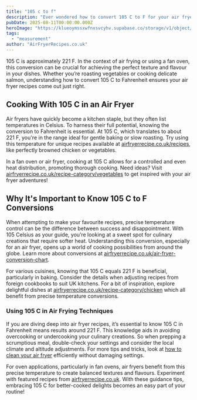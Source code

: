 ```yaml
---
title: "105 c to f"
description: "Ever wondered how to convert 105 C to F for your air fryer? Find out the temperature conversion and enhance your cooking skills with our friendly guide."
pubDate: 2025-08-11T00:00:00.000Z
heroImage: "https://klueoymssxwfnxsvcyhv.supabase.co/storage/v1/object/public/md/105-c-to-f-a55ad5f4.png"
tags:
  - "measurement"
author: "AirFryerRecipes.co.uk"
---
```


<p id="">105 C is approximately 221 F. In the context of air frying or using a fan oven, this conversion can be crucial for achieving the perfect texture and flavour in your dishes. Whether you’re roasting vegetables or cooking delicate salmon, understanding how to convert 105 C to Fahrenheit ensures your air fryer recipes come out just right.</p><h2 id="">Cooking With 105 C in an Air Fryer</h2><p id="">Air fryers have quickly become a kitchen staple, but they often list temperatures in Celsius. To harness their full potential, knowing the conversion to Fahrenheit is essential. At 105 C, which translates to about 221 F, you're in the range ideal for gentle baking or slow roasting. Try using this temperature for unique recipes available at <a href="https://www.airfryerrecipe.co.uk/recipes" id="">airfryerrecipe.co.uk/recipes</a>, like perfectly browned chicken or vegetables.</p><p id="">In a fan oven or air fryer, cooking at 105 C allows for a controlled and even heat distribution, promoting thorough cooking. Need ideas? Visit <a href="https://www.airfryerrecipe.co.uk/recipe-category/vegetables" id="">airfryerrecipe.co.uk/recipe-category/vegetables</a> to get inspired with your air fryer adventures!</p><h2 id="">Why It's Important to Know 105 C to F Conversions</h2><p id="">When attempting to make your favourite recipes, precise temperature control can be the difference between success and disappointment. With 105 Celsius as your guide, you’re looking at a sweet spot for culinary creations that require softer heat. Understanding this conversion, especially for an air fryer, opens up a world of cooking possibilities from around the globe. Learn more about conversions at <a href="https://www.airfryerrecipe.co.uk/air-fryer-conversion-chart" id="">airfryerrecipe.co.uk/air-fryer-conversion-chart</a>.</p><p id="">For various cuisines, knowing that 105 C equals 221 F is beneficial, particularly in baking. Consider the details when adjusting recipes from foreign cookbooks to suit UK kitchens. For a bit of inspiration, explore delightful dishes at <a href="https://www.airfryerrecipe.co.uk/recipe-category/chicken" id="">airfryerrecipe.co.uk/recipe-category/chicken</a> which all benefit from precise temperature conversions.</p><h3 id="">Using 105 C in Air Frying Techniques</h3><p id="">If you are diving deep into air fryer recipes, it’s essential to know 105 C in Fahrenheit means results around 221 F. This knowledge aids in avoiding overcooking or undercooking your culinary creations. So when prepping a scrumptious meal, double-check your settings and consider the local climate and altitude adjustments. For more tips and tricks, look at <a href="https://www.airfryerrecipe.co.uk/air-fryer-cleaner" id="">how to clean your air fryer</a> efficiently without damaging settings.</p><p id="">For oven applications, particularly in fan ovens, air fryers benefit from this precise temperature to create balanced textures and flavours. Experiment with featured recipes from <a href="https://www.airfryerrecipe.co.uk" id="">airfryerrecipe.co.uk</a>. With these guidance tips, embracing 105 C for better-cooked delights becomes an easy part of your routine!</p>